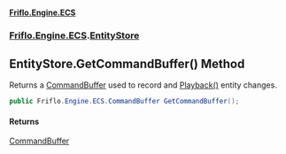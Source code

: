 #### [Friflo.Engine.ECS](index.md#'index')
### [Friflo.Engine.ECS](Friflo.Engine.ECS.md#'Friflo.Engine.ECS').[EntityStore](EntityStore.md#'Friflo.Engine.ECS.EntityStore')

## EntityStore.GetCommandBuffer() Method

Returns a [CommandBuffer](CommandBuffer.md#'Friflo.Engine.ECS.CommandBuffer') used to record and [Playback()](CommandBuffer.Playback().md#'Friflo.Engine.ECS.CommandBuffer.Playback()') entity changes.

```csharp
public Friflo.Engine.ECS.CommandBuffer GetCommandBuffer();
```

#### Returns
[CommandBuffer](CommandBuffer.md#'Friflo.Engine.ECS.CommandBuffer')